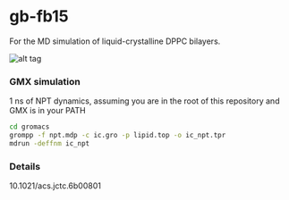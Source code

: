 # gb-fb15
For the MD simulation of liquid-crystalline DPPC bilayers.

![alt tag](https://raw.githubusercontent.com/pandegroup/gb-fb15/master/vis/ic.png)


### GMX simulation
1 ns of NPT dynamics, assuming you are in the root of this repository and GMX is in your PATH

```bash
cd gromacs
grompp -f npt.mdp -c ic.gro -p lipid.top -o ic_npt.tpr
mdrun -deffnm ic_npt
```
### Details
10.1021/acs.jctc.6b00801
